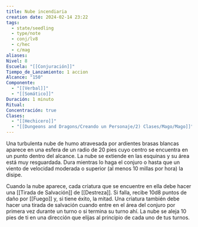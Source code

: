 ```yaml
---
title: Nube incendiaria
creation date: 2024-02-14 23:22
tags:
  - state/seedling
  - type/note
  - conj/lv8
  - c/hec
  - c/mag
aliases: 
Nivel: 8
Escuela: "[[Conjuración]]"
Tiempo_de_Lanzamiento: 1 accion
Alcance: "150"
Componente:
  - "[[Verbal]]"
  - "[[Somático]]"
Duración: 1 minuto
Ritual: 
Concentración: true
Clases:
  - "[[Hechicero]]"
  - "[[Dungeons and Dragons/Creando un Personaje/2) Clases/Mago/Mago]]"
---
```

Una turbulenta nube de humo atravesada por ardientes brasas blancas aparece en una esfera de un radio de 20 pies cuyo centro se encuentra en un punto dentro del alcance. La nube se extiende en las esquinas y su área está muy resguardada. Dura mientras lo haga el conjuro o hasta que un viento de velocidad moderada o superior (al menos 10 millas por hora) la disipe.

Cuando la nube aparece, cada criatura que se encuentre en ella debe hacer una [[Tirada de Salvación]] de [[Destreza]]. Si falla, recibe 10d8 puntos de daño por [[Fuego]] y, si tiene éxito, la mitad. Una criatura también debe hacer una tirada de salvación cuando entre en el área del conjuro por primera vez durante un turno o si termina su turno ahí. La nube se aleja 10 pies de ti en una dirección que elijas al principio de cada uno de tus turnos.
